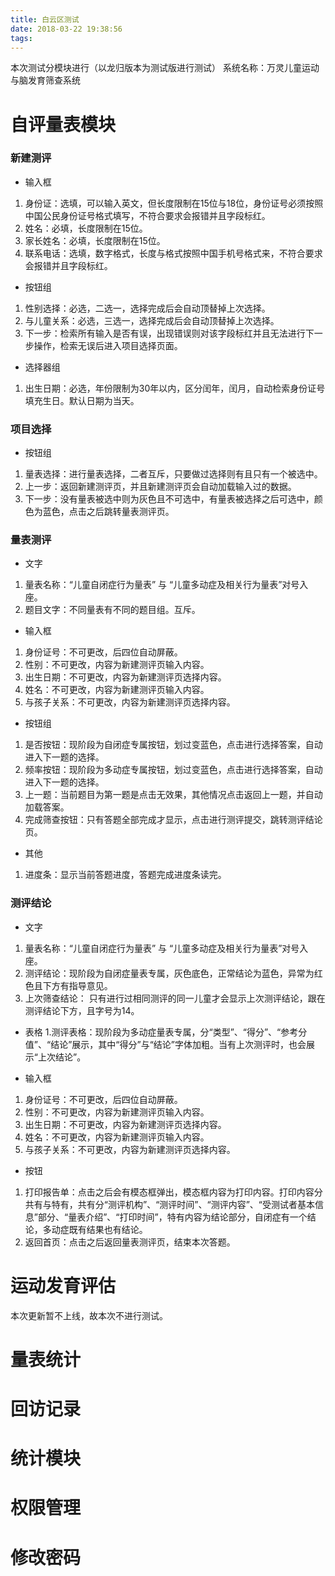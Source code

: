 ```yaml
---
title: 白云区测试
date: 2018-03-22 19:38:56
tags:
---
```


 本次测试分模块进行（以龙归版本为测试版进行测试）
 系统名称：万灵儿童运动与脑发育筛查系统

#  自评量表模块
### 新建测评
-  输入框
1.  身份证：选填，可以输入英文，但长度限制在15位与18位，身份证号必须按照中国公民身份证号格式填写，不符合要求会报错并且字段标红。
2.  姓名：必填，长度限制在15位。
3.  家长姓名：必填，长度限制在15位。
3.  联系电话：选填，数字格式，长度与格式按照中国手机号格式来，不符合要求会报错并且字段标红。

-  按钮组
1.  性别选择：必选，二选一，选择完成后会自动顶替掉上次选择。
2.  与儿童关系：必选，三选一，选择完成后会自动顶替掉上次选择。
3.  下一步：检索所有输入是否有误，出现错误则对该字段标红并且无法进行下一步操作，检索无误后进入项目选择页面。

-  选择器组
1.  出生日期：必选，年份限制为30年以内，区分闰年，闰月，自动检索身份证号填充生日。默认日期为当天。

###  项目选择
-   按钮组
1.  量表选择：进行量表选择，二者互斥，只要做过选择则有且只有一个被选中。
2.  上一步：返回新建测评页，并且新建测评页会自动加载输入过的数据。
3.  下一步：没有量表被选中则为灰色且不可选中，有量表被选择之后可选中，颜色为蓝色，点击之后跳转量表测评页。

###  量表测评
-   文字
1.  量表名称：“儿童自闭症行为量表” 与 “儿童多动症及相关行为量表”对号入座。
2.  题目文字：不同量表有不同的题目组。互斥。

-   输入框
1.  身份证号：不可更改，后四位自动屏蔽。
2.  性别：不可更改，内容为新建测评页输入内容。
3.  出生日期：不可更改，内容为新建测评页选择内容。
4.  姓名：不可更改，内容为新建测评页输入内容。
5.  与孩子关系：不可更改，内容为新建测评页选择内容。

-   按钮组
1.  是否按钮：现阶段为自闭症专属按钮，划过变蓝色，点击进行选择答案，自动进入下一题的选择。
2.  频率按钮：现阶段为多动症专属按钮，划过变蓝色，点击进行选择答案，自动进入下一题的选择。
3.  上一题：当前题目为第一题是点击无效果，其他情况点击返回上一题，并自动加载答案。
4.  完成筛查按钮：只有答题全部完成才显示，点击进行测评提交，跳转测评结论页。

-   其他
1.  进度条：显示当前答题进度，答题完成进度条读完。

###  测评结论
-   文字
1.  量表名称：“儿童自闭症行为量表” 与 “儿童多动症及相关行为量表”对号入座。
2.  测评结论：现阶段为自闭症量表专属，灰色底色，正常结论为蓝色，异常为红色且下方有指导意见。
3.  上次筛查结论： 只有进行过相同测评的同一儿童才会显示上次测评结论，跟在测评结论下方，且字号为14。

-   表格
1.测评表格：现阶段为多动症量表专属，分“类型”、“得分”、“参考分值”、“结论”展示，其中“得分”与“结论”字体加粗。当有上次测评时，也会展示“上次结论”。

-   输入框
1.  身份证号：不可更改，后四位自动屏蔽。
2.  性别：不可更改，内容为新建测评页输入内容。
3.  出生日期：不可更改，内容为新建测评页选择内容。
4.  姓名：不可更改，内容为新建测评页输入内容。
5.  与孩子关系：不可更改，内容为新建测评页选择内容。

-   按钮
1.  打印报告单：点击之后会有模态框弹出，模态框内容为打印内容。打印内容分共有与特有，共有分“测评机构”、“测评时间”、“测评内容”、“受测试者基本信息”部分、“量表介绍”、“打印时间”，特有内容为结论部分，自闭症有一个结论，多动症既有结果也有结论。
2.  返回首页：点击之后返回量表测评页，结束本次答题。

#  运动发育评估
本次更新暂不上线，故本次不进行测试。
#  量表统计
#  回访记录
#  统计模块
#  权限管理
#  修改密码